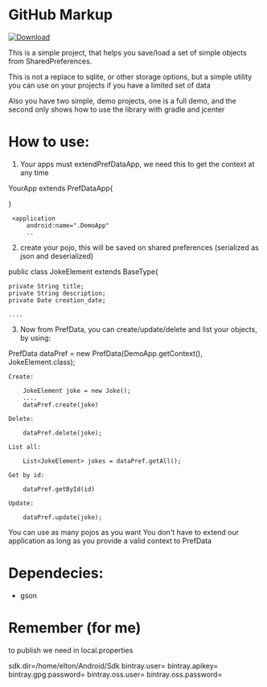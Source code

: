
GitHub Markup
=============

[ ![Download](https://api.bintray.com/packages/eltonkola/maven/prefdatalibrary/images/download.svg) ](https://bintray.com/eltonkola/maven/prefdatalibrary/_latestVersion)

This is a simple project, that helps you save/load a set of simple objects from SharedPreferences.

This is not a replace to sqlite, or other storage options, but a simple utility you can use on your projects if you have a limited set of data

Also you have two simple, demo projects, one is a full demo, and the second only shows how to use the library with gradle and jcenter


How to use:
=============


1. Your apps must extendPrefDataApp, we need this to get the context at any time

 YourApp extends PrefDataApp{

 }

     <application
         android:name=".DemoApp"
         ..

2. create your pojo, this will be saved on shared preferences (serialized as json and deserialized)

public class JokeElement extends BaseType{

    private String title;
    private String description;
    private Date creation_date;

    ....

3. Now from PrefData, you can create/update/delete and list your objects, by using:

PrefData<JokeElement> dataPref = new PrefData<JokeElement>(DemoApp.getContext(), JokeElement.class);


    Create:

        JokeElement joke = new Joke();
        ....
        dataPref.create(joke)

    Delete:

        dataPref.delete(joke);

    List all:

        List<JokeElement> jokes = dataPref.getAll();

    Get by id:

        dataPref.getById(id)

    Update:

        dataPref.update(joke);

You can use as many pojos as you want
You don't have to extend our application as long as you provide a valid context to PrefData


Dependecies:
=============

- gson

Remember (for me)
=============

to publish we need in local.properties

sdk.dir=/home/elton/Android/Sdk
bintray.user=
bintray.apikey=
bintray.gpg.password=
bintray.oss.user=
bintray.oss.password=